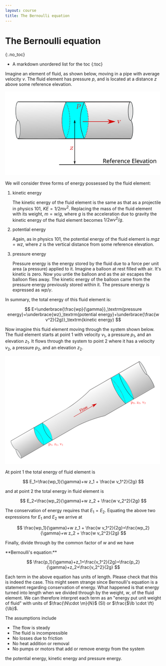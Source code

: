 ```yaml
---
layout: course
title: The Bernoulli equation
---
```


# The Bernoulli equation
{:.no_toc}

* A markdown unordered list for the toc
{:toc}

Imagine an element of fluid, as shown below, moving in a pipe with average velocity $v$.  The fluid element has pressure $p$, and is located at a distance $z$ above some reference elevation.

<div class="photo" style="width: 500px;  text-align:center">
<img src="img\bernoulli1.svg">
</div>

We will consider three forms of energy possessed by the fluid element:

1. kinetic energy

    The kinetic energy of the fluid element is the same as that as a projectile in physics 101, $KE= 1/2 m v^2$. Replacing the mass of the fluid element with its weight, $m=w/g$, where $g$ is the acceleration due to gravity the kinetic energy of the fluid element becomes $1/2 w v^2/g$.

2. potential energy

    Again, as in physics 101, the potential energy of the fluid element is $mgz=wz$, where $z$ is the vertical distance from some reference elevation.

3.  pressure energy

    Pressure energy is the energy stored by the fluid due to a force per unit area (a pressure) applied to it. Imagine a balloon at rest filled with air.  It's kinetic is zero.  Now you untie the balloon and as the air escapes the balloon flies away.  The kinetic energy of the balloon came from the pressure energy previously stored within it.  The pressure energy is expressed as $wp/\gamma$.

In summary, the total energy of this fluid element is:

$$
E=\underbrace{\frac{wp}{\gamma}}_\textrm{pressure energy}+\underbrace{wz}_\textrm{potential energy}+\underbrace{\frac{w v^2}{2g}}_\textrm{kinetic energy}
$$

Now imagine this fluid element moving through the system shown below.  The fluid element starts at point 1 with velocity $v_1$, a pressure $p_1$, and an elevation $z_1$.  It flows through the system to point 2 where it has a velocity $v_2$, a pressure $p_2$, and an elevation $z_2$.


<div class="photo" style="width: 500px;  text-align:center">
<img src="img\bernoulli2.svg">
</div>

At point 1 the total energy of fluid element is

$$
E_1=\frac{wp_1}{\gamma}+w z_1 + \frac{w v_1^2}{2g}
$$

and at point 2 the total energy in fluid element is

$$
E_2=\frac{wp_2}{\gamma}+w z_2 + \frac{w v_2^2}{2g}
$$

The conservation of energy requires that $E_1=E_2$.  Equating the above two expressions for $E_1$ and $E_2$ we arrive at

$$
\frac{wp_1}{\gamma}+w z_1 + \frac{w v_1^2}{2g}=\frac{wp_2}{\gamma}+w z_2 + \frac{w v_2^2}{2g}
$$

Finally, divide through by the common factor of $w$ and we have

<div class="callout">
**Bernoulli's equation:**

$$
\frac{p_1}{\gamma}+z_1+\frac{v_1^2}{2g}=\frac{p_2}{\gamma}+z_2+\frac{v_2^2}{2g}
$$

Each term in the above equation has units of length.  Please check that this is indeed the case.  This might seem strange since Bernoulli's equation is a statement regarding conservation of energy.  What happened is that energy turned into length when we divided through by the weight, $w$, of the fluid element.  We can therefore interpret each term as an "energy put unit weight of fluid" with units of $\frac{\N\cdot \m}{N}$ (SI) or $\frac{$\lb \cdot \ft}{\lb}$.

</div>

The assumptions include

+ The flow is steady
+ The fluid is incompressible
+ No losses due to friction
+ No heat addition or removal
+ No pumps or motors that add or remove energy from the system  

the potential energy, kinetic energy and pressure energy.
